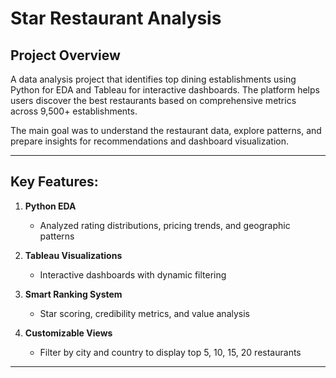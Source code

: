 # Star Restaurant Analysis 

## Project Overview
A data analysis project that identifies top dining establishments using Python for EDA and Tableau for interactive dashboards. The platform helps users discover the best restaurants based on comprehensive metrics across 9,500+ establishments.

The main goal was to understand the restaurant data, explore patterns, and prepare insights for recommendations and dashboard visualization.

---

## Key Features:

1. **Python EDA**
   - Analyzed rating distributions, pricing trends, and geographic patterns

2. **Tableau Visualizations**
   - Interactive dashboards with dynamic filtering

3. **Smart Ranking System**
   - Star scoring, credibility metrics, and value analysis

4. **Customizable Views**
   - Filter by city and country to display top 5, 10, 15, 20 restaurants
---
